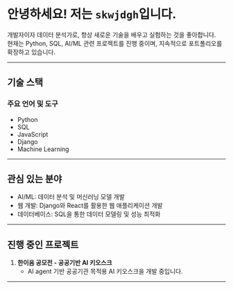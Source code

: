 # 안녕하세요! 저는 `skwjdgh`입니다.

개발자이자 데이터 분석가로, 항상 새로운 기술을 배우고 실험하는 것을 좋아합니다.  
현재는 Python, SQL, AI/ML 관련 프로젝트를 진행 중이며, 지속적으로 포트폴리오를 확장하고 있습니다.

---

## 기술 스택

### 주요 언어 및 도구
- Python
- SQL
- JavaScript
- Django
- Machine Learning
  
---

## 관심 있는 분야
- AI/ML: 데이터 분석 및 머신러닝 모델 개발
- 웹 개발: Django와 React를 활용한 웹 애플리케이션 개발
- 데이터베이스: SQL을 통한 데이터 모델링 및 성능 최적화

---

## 진행 중인 프로젝트

1. **한이음 공모전 - 공공기반 AI 키오스크**  
   - AI agent 기반 공공기관 목적용 AI 키오스크을 개발 중입니다.

---
